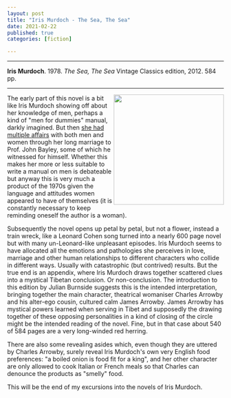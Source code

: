 ```yaml
---
layout: post
title: "Iris Murdoch - The Sea, The Sea"
date: 2021-02-22
published: true
categories: [fiction]

---
```



***
<b>Iris Murdoch</b>. 1978. _The Sea, The Sea_  Vintage Classics edition, 2012. 584 pp.

***

<img align="right" src="https://www.penguin.co.uk/content/dam/prh/books/103/1031499/9780099560999.jpg.transform/PRHDesktopWide_small/image.jpg"  width="256"  alt="">

The early part of this novel is a bit like Iris Murdoch showing off about her knowledge of men, perhaps a kind of "men for dummies" manual, darkly imagined. But then [she had multiple affairs](https://en.wikipedia.org/wiki/Iris_Murdoch#Life) with both men and women through her long marriage to Prof. John Bayley, some of which he witnessed for himself.   Whether this makes her more or less suitable to write a manual on men is debateable but anyway this is very much a product of the 1970s given the language and attitudes women appeared to have of themselves (it is constantly necessary to keep reminding oneself the author is a woman). 

Subsequently the novel opens up petal by petal, but not a flower, instead a train wreck, like a Leonard Cohen song turned into a nearly 600 page novel but with many un-Leonard-like unpleasant episodes.  Iris Murdoch seems to have allocated all the emotions and pathologies she perceives in love, marriage and other human relationships to different characters who collide in different ways.  Usually with catastrophic (but contrived) results.  But the true end is an appendix, where Iris Murdoch draws together scattered clues into a mystical Tibetan conclusion.  Or non-conclusion.  The introduction to this edition by Julian Burnside suggests this is the intended interpretation, bringing together the main character, theatrical womaniser Charles Arrowby and his alter-ego cousin, cultured calm James Arrowby.   James Arrowby has mystical powers learned when serving in Tibet and supposedly the drawing together of these opposing personalities in a kind of closing of the circle might be the intended reading of the novel.  Fine, but in that case about 540 of 584 pages are a very long-winded red herring. 

There are also some revealing asides which, even though they are uttered by Charles Arrowby, surely reveal Iris Murdoch's own very English food preferences: "a boiled onion is food fit for a king", and her other character are only allowed to cook Italian or French meals so that Charles can denounce the products as "smelly" food.  

This will be the end of my excursions into the novels of Iris Murdoch.
